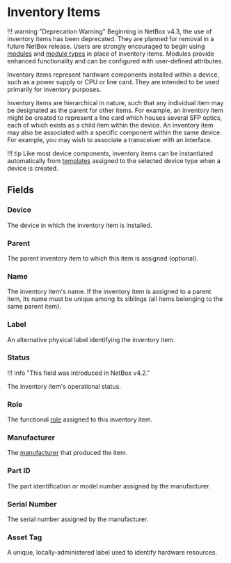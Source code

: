 # Inventory Items

!!! warning "Deprecation Warning"
    Beginning in NetBox v4.3, the use of inventory items has been deprecated. They are planned for removal in a future NetBox release. Users are strongly encouraged to begin using [modules](./module.md) and [module types](./moduletype.md) in place of inventory items. Modules provide enhanced functionality and can be configured with user-defined attributes.

Inventory items represent hardware components installed within a device, such as a power supply or CPU or line card. They are intended to be used primarily for inventory purposes.

Inventory items are hierarchical in nature, such that any individual item may be designated as the parent for other items. For example, an inventory item might be created to represent a line card which houses several SFP optics, each of which exists as a child item within the device. An inventory item may also be associated with a specific component within the same device. For example, you may wish to associate a transceiver with an interface.

!!! tip
    Like most device components, inventory items can be instantiated automatically from [templates](./inventoryitemtemplate.md) assigned to the selected device type when a device is created.

## Fields

### Device

The device in which the inventory item is installed.

### Parent

The parent inventory item to which this item is assigned (optional).

### Name

The inventory item's name. If the inventory item is assigned to a parent item, its name must be unique among its siblings (all items belonging to the same parent item).

### Label

An alternative physical label identifying the inventory item.

### Status

!!! info "This field was introduced in NetBox v4.2."

The inventory item's operational status.

### Role

The functional [role](./inventoryitemrole.md) assigned to this inventory item.

### Manufacturer

The [manufacturer](./manufacturer.md) that produced the item.

### Part ID

The part identification or model number assigned by the manufacturer.

### Serial Number

The serial number assigned by the manufacturer.

### Asset Tag

A unique, locally-administered label used to identify hardware resources.
